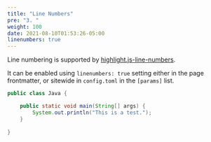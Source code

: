 ```yaml
---
title: "Line Numbers"
pre: "3. "
weight: 100
date: 2021-08-10T01:53:26-05:00
linenumbers: true
---
```


Line numbering is supported by [highlight.js-line-numbers](https://github.com/wcoder/highlightjs-line-numbers.js/). 

It can be enabled using `linenumbers: true` setting either in the page frontmatter, or sitewide in `config.toml` in the `[params]` list.

```java
public class Java {

    public static void main(String[] args) {
        System.out.println("This is a test.");
    }
    
}
```